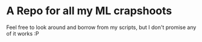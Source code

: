 # A Repo for all my ML crapshoots

Feel free to look around and borrow from my scripts, but I don't promise any of it works :P
